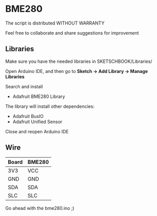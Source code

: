 # BME280
The script is distributed WITHOUT WARRANTY

Feel free to collaborate and share suggestions for improvement

## Libraries

Make sure you have the needed libraries in SKETSCHBOOK/Libraries/

Open Arduino IDE, and then go to **Sketch -> Add Library -> Manage Libraries** 

Search and install

* Adafruit BME280 Library

The library will install other dependencies:

* Adafruit BusIO
* Adafruit Unified Sensor

Close and reopen Arduino IDE

## Wire

Board | BME280
--- | ---
3V3 | VCC
GND | GND
SDA | SDA
SLC | SLC 

Go ahead with the bme280.ino ;)